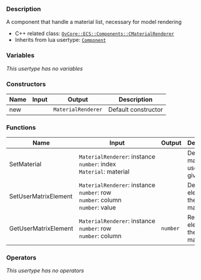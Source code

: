 ### Description
A component that handle a material list, necessary for model rendering

- C++ related class: [`OvCore::ECS::Components::CMaterialRenderer`](https://github.com/adriengivry/Overload/blob/develop/Sources/Overload/OvCore/include/OvCore/ECS/Components/CMaterialRenderer.h)
- Inherits from lua usertype: [`Component`](Component)

### Variables
_This usertype has no variables_

### Constructors
|Name|Input|Output|Description|
|-|-|-|-|
|new||`MaterialRenderer`|Default constructor|

### Functions
|Name|Input|Output|Description|
|-|-|-|-|
|SetMaterial|`MaterialRenderer`:&nbsp;instance<br>`number`:&nbsp;index<br>`Material`:&nbsp;material<br>||Defines the material to use for the given index|
|SetUserMatrixElement|`MaterialRenderer`:&nbsp;instance<br>`number`:&nbsp;row<br>`number`:&nbsp;column<br>`number`:&nbsp;value<br>||Defines an element of the user matrix|
|GetUserMatrixElement|`MaterialRenderer`:&nbsp;instance<br>`number`:&nbsp;row<br>`number`:&nbsp;column<br>|`number`|Returns an element of the user matrix|

### Operators
_This usertype has no operators_
